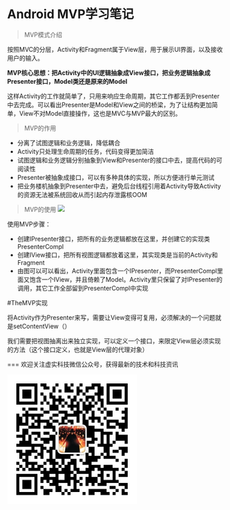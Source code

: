 # Android MVP学习笔记
>MVP模式介绍

按照MVC的分层，Activity和Fragment属于View层，用于展示UI界面，以及接收用户的输入。

**MVP核心思想：把Activity中的UI逻辑抽象成View接口，把业务逻辑抽象成Presenter接口，Model类还是原来的Model**

这样Activity的工作就简单了，只用来响应生命周期，其它工作都丢到Presenter中去完成。可以看出Presenter是Model和View之间的桥梁，为了让结构更加简单，View不对Model直接操作，这也是MVC与MVP最大的区别。

>MVP的作用

- 分离了试图逻辑和业务逻辑，降低耦合
- Activity只处理生命周期的任务，代码变得更加简洁
- 试图逻辑和业务逻辑分别抽象到View和Presenter的接口中去，提高代码的可阅读性
- Presenter被抽象成接口，可以有多种具体的实现，所以方便进行单元测试
- 把业务楼机抽象到Presenter中去，避免后台线程引用着Activity导致Activity的资源无法被系统回收从而引起内存泄露核OOM

>MVP的使用
![](https://segmentfault.com/image?src=http://7xih5c.com1.z0.glb.clouddn.com/15-10-12/94032090.jpg&objectId=1190000003927200&token=62cb9888184d6fe02a4b3ae814ca17e8)

使用MVP步骤：

- 创建IPresenter接口，把所有的业务逻辑都放在这里，并创建它的实现类PresenterCompl
- 创建IView接口，把所有视图逻辑都放着这里，其实现类是当前的Activity和Fragment
- 由图可以可以看出，Activity里面包含一个IPresenter，而PresenterCompl里面又饱含一个IView，并且倚赖了Model。Activity里只保留了对IPresenter的调用，其它工作全部留到PresenterCompl中实现


#TheMVP实现

将Activity作为Presenter来写，需要让View变得可复用，必须解决的一个问题就是setContentView（）

我们需要把视图抽离出来独立实现，可以定义一个接口，来限定View层必须实现的方法（这个接口定义，也就是View层的代理对象）


===
欢迎关注虚实科技微信公众号，获得最新的技术和科技资讯


 <img src="https://github.com/jin404861445lan/Images/blob/master/wx.jpg" width = "300" height = "300" alt="" align=center />



















  















